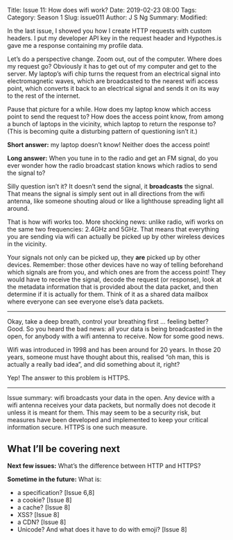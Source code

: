 Title: Issue 11: How does wifi work?
Date: 2019-02-23 08:00
Tags: 
Category: Season 1
Slug: issue011
Author: J S Ng
Summary: 
Modified: 

In the last issue, I showed you how I create HTTP requests with custom headers. I put my developer API key in the request header and Hypothes.is gave me a response containing my profile data.

Let’s do a perspective change. Zoom out, out of the computer. Where does my request go? Obviously it has to get out of my computer and get to the server. My laptop’s wifi chip turns the request from an electrical signal into electromagnetic waves, which are broadcasted to the nearest wifi access point, which converts it back to an electrical signal and sends it on its way to the rest of the internet.

Pause that picture for a while. How does my laptop know which access point to send the request to? How does the access point know, from among a bunch of laptops in the vicinity, which laptop to return the response to? (This is becoming quite a disturbing pattern of questioning isn’t it.)

**Short answer:** my laptop doesn’t know! Neither does the access point!

**Long answer:** When you tune in to the radio and get an FM signal, do you ever wonder how the radio broadcast station knows which radios to send the signal to?

Silly question isn’t it? It doesn’t send the signal, it **broadcasts** the signal. That means the signal is simply sent out in all directions from the wifi antenna, like someone shouting aloud or like a lighthouse spreading light all around.

That is how wifi works too. More shocking news: unlike radio, wifi works on the same two frequencies: 2.4GHz and 5GHz. That means that everything you are sending via wifi can actually be picked up by other wireless devices in the vicinity.

Your signals not only can be picked up, they **are** picked up by other devices. Remember: those other devices have no way of telling beforehand which signals are from you, and which ones are from the access point! They would have to receive the signal, decode the request (or response), look at the metadata information that is provided about the data packet, and then determine if it is actually for them. Think of it as a shared data mailbox where everyone can see everyone else’s data packets.

-----

Okay, take a deep breath, control your breathing first … feeling better? Good. So you heard the bad news: all your data is being broadcasted in the open, for anybody with a wifi antenna to receive. Now for some good news.

Wifi was introduced in 1998 and has been around for 20 years. In those 20 years, someone must have thought about this, realised “oh man, this is actually a really bad idea”, and did something about it, right?

Yep! The answer to this problem is HTTPS.

-----

Issue summary: wifi broadcasts your data in the open. Any device with a wifi antenna receives your data packets, but normally does not decode it unless it is meant for them. This may seem to be a security risk, but measures have been developed and implemented to keep your critical information secure. HTTPS is one such measure.

## What I’ll be covering next

**Next few issues:** What’s the difference between HTTP and HTTPS?

**Sometime in the future:** What is:

- a specification? [Issue 6,8]
- a cookie? [Issue 8]
- a cache? [Issue 8]
- XSS? [Issue 8]
- a CDN? [Issue 8]
- Unicode? And what does it have to do with emoji? [Issue 8]

